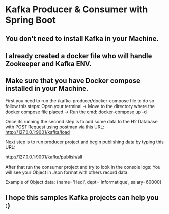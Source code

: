 # Kafka Producer & Consumer with Spring Boot
## You don't need to install Kafka in your Machine. 
## I already created a docker file who will handle Zookeeper and Kafka ENV.
## Make sure that you have Docker compose installed in your Machine.

First you need to run the /kafka-producer/docker-compose file to do so follow this steps: Open your terminal -> Move to the directory where the docker compose file placed -> Run the cmd: docker-compose up -d

Once its running the second step is to add some data to the H2 Database with POST Request using postman via this URL: http://127.0.0.1:9001/kafka/load

Next step is to run producer project and begin publishing data by typing this URL:

http://127.0.0.1:9001/kafka/publish/all

After that run the consumer project and try to look in the console logs:
You will see your Object in Json format with others record data.

Example of Object data: {name='Hedi', dept='Informatique', salary=60000}

## I hope this samples Kafka projects can help you :)
